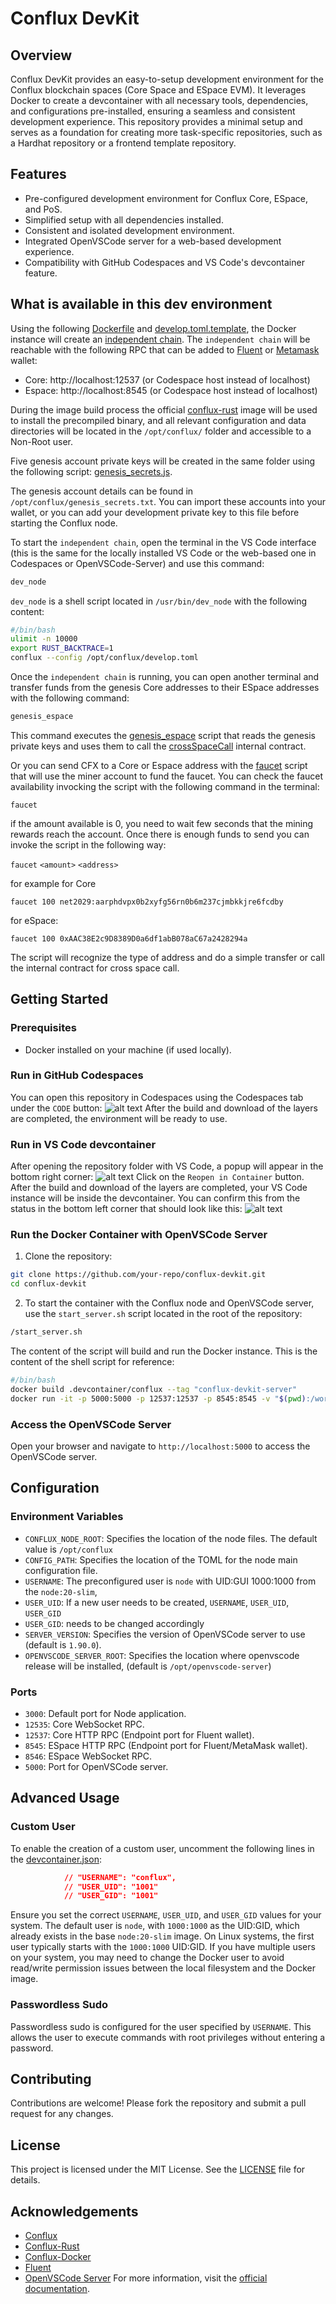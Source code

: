 # Conflux DevKit
## Overview
Conflux DevKit provides an easy-to-setup development environment for the Conflux blockchain spaces (Core Space and ESpace EVM). It leverages Docker to create a devcontainer with all necessary tools, dependencies, and configurations pre-installed, ensuring a seamless and consistent development experience.
This repository provides a minimal setup and serves as a foundation for creating more task-specific repositories, such as a Hardhat repository or a frontend template repository.
## Features
- Pre-configured development environment for Conflux Core, ESpace, and PoS.
- Simplified setup with all dependencies installed.
- Consistent and isolated development environment.
- Integrated OpenVSCode server for a web-based development experience.
- Compatibility with GitHub Codespaces and VS Code's devcontainer feature.
## What is available in this dev environment
Using the following [Dockerfile](.devcontainer/conflux/Dockerfile) and [develop.toml.template](.devcontainer/conflux/templates/develop.toml.template), the Docker instance will create an [independent chain](https://doc.confluxnetwork.org/docs/general/run-a-node/advanced-topics/running-independent-chain).
The `independent chain` will be reachable with the following RPC that can be added to [Fluent](https://fluentwallet.com/) or [Metamask](https://metamask.io/) wallet:

- Core:  http://localhost:12537 (or Codespace host instead of localhost)
- Espace: http://localhost:8545 (or Codespace host instead of localhost)

During the image build process the official [conflux-rust](https://hub.docker.com/r/confluxchain/conflux-rust/tags) image will be used to install the precompiled binary, and all relevant configuration and data directories will be located in the `/opt/conflux/` folder and accessible to a Non-Root user.

Five genesis account private keys will be created in the same folder using the following script: [genesis_secrets.js](.devcontainer/conflux/utils/genesis_secrets.js).

The genesis account details can be found in `/opt/conflux/genesis_secrets.txt`. You can import these accounts into your wallet, or you can add your development private key to this file before starting the Conflux node.

To start the `independent chain`, open the terminal in the VS Code interface (this is the same for the locally installed VS Code or the web-based one in Codespaces or OpenVSCode-Server) and use this command:
```sh
dev_node
```
`dev_node` is a shell script located in `/usr/bin/dev_node` with the following content:
```sh
#/bin/bash
ulimit -n 10000
export RUST_BACKTRACE=1
conflux --config /opt/conflux/develop.toml
```
Once the `independent chain` is running, you can open another terminal and transfer funds from the genesis Core addresses to their ESpace addresses with the following command:
```sh
genesis_espace
```
This command executes the [genesis_espace](.devcontainer/conflux/utils/genesis_espace.js) script that reads the genesis private keys and uses them to call the [crossSpaceCall](https://doc.confluxnetwork.org/docs/core/core-space-basics/internal-contracts/crossSpaceCall) internal contract.

Or you can send CFX to a Core or Espace address with the [faucet](.devcontainer/conflux/utils/faucet.js) script that will use the miner account to fund the faucet.
You can check the faucet availability invocking the script with the following command in the terminal:
```
faucet
```
if the amount available is 0, you need to wait few seconds that the mining rewards reach the account.
Once there is enough funds to send you can invoke the script in the following way:

`faucet` `<amount>` `<address>`

for example for Core
```
faucet 100 net2029:aarphdvpx0b2xyfg56rn0b6m237cjmbkkjre6fcdby
```
for eSpace:
```
faucet 100 0xAAC38E2c9D8389D0a6df1abB078aC67a2428294a
```
The script will recognize the type of address and do a simple transfer or call the internal contract for cross space call.
## Getting Started
### Prerequisites
- Docker installed on your machine (if used locally).
### Run in GitHub Codespaces
You can open this repository in Codespaces using the Codespaces tab under the `CODE` button:
![alt text](README/codespace_tab.png)
After the build and download of the layers are completed, the environment will be ready to use.
### Run in VS Code devcontainer
After opening the repository folder with VS Code, a popup will appear in the bottom right corner:
![alt text](README/vscode.png)
Click on the `Reopen in Container` button. After the build and download of the layers are completed, your VS Code instance will be inside the devcontainer. You can confirm this from the status in the bottom left corner that should look like this:
![alt text](README/vscode_devcontainer.png)
### Run the Docker Container with OpenVSCode Server
1. Clone the repository:
```sh
git clone https://github.com/your-repo/conflux-devkit.git
cd conflux-devkit
```
2. To start the container with the Conflux node and OpenVSCode server, use the `start_server.sh` script located in the root of the repository:
```sh
/start_server.sh
```
The content of the script will build and run the Docker instance. This is the content of the shell script for reference:
```sh
#/bin/bash
docker build .devcontainer/conflux --tag "conflux-devkit-server"
docker run -it -p 5000:5000 -p 12537:12537 -p 8545:8545 -v "$(pwd):/workspaces:cached" -d conflux-devkit-server --name conflux-devkit-server
```
### Access the OpenVSCode Server
Open your browser and navigate to `http://localhost:5000` to access the OpenVSCode server.
## Configuration
### Environment Variables
- `CONFLUX_NODE_ROOT`: Specifies the location of the node files. The default value is `/opt/conflux`
- `CONFIG_PATH`: Specifies the location of the TOML for the node main configuration file.
- `USERNAME`: The preconfigured user is `node` with UID:GUI 1000:1000 from the `node:20-slim`, 
- `USER_UID`: If a new user needs to be created, `USERNAME`, `USER_UID`, `USER_GID`
- `USER_GID`: needs to be changed accordingly
- `SERVER_VERSION`: Specifies the version of OpenVSCode server to use (default is `1.90.0`).
- `OPENVSCODE_SERVER_ROOT`: Specifies the location where openvscode release will be installed, (default is `/opt/openvscode-server`)
### Ports
- `3000`: Default port for Node application.
- `12535`: Core WebSocket RPC.
- `12537`: Core HTTP RPC (Endpoint port for Fluent wallet).
- `8545`: ESpace HTTP RPC (Endpoint port for Fluent/MetaMask wallet).
- `8546`: ESpace WebSocket RPC.
- `5000`: Port for OpenVSCode server.
## Advanced Usage
### Custom User
To enable the creation of a custom user, uncomment the following lines in the [devcontainer.json](.devcontainer/devcontainer.json):
```json
			// "USERNAME": "conflux",
			// "USER_UID": "1001"
			// "USER_GID": "1001"
```
Ensure you set the correct `USERNAME`, `USER_UID`, and `USER_GID` values for your system. The default user is `node`, with `1000:1000` as the UID:GID, which already exists in the base `node:20-slim` image. 
On Linux systems, the first user typically starts with the `1000:1000` UID:GID. If you have multiple users on your system, you may need to change the Docker user to avoid read/write permission issues between the local filesystem and the Docker image.
### Passwordless Sudo
Passwordless sudo is configured for the user specified by `USERNAME`. This allows the user to execute commands with root privileges without entering a password.
## Contributing
Contributions are welcome! Please fork the repository and submit a pull request for any changes.
## License
This project is licensed under the MIT License. See the [LICENSE](LICENSE) file for details.
## Acknowledgements
- [Conflux](https://confluxnetwork.org/)
- [Conflux-Rust](https://github.com/Conflux-Chain/conflux-rust/releases)
- [Conflux-Docker](https://github.com/Conflux-Chain/conflux-docker/tree/master)
- [Fluent](https://fluentwallet.com/)
- [OpenVSCode Server](https://github.com/gitpod-io/openvscode-server)
For more information, visit the [official documentation](https://doc.confluxnetwork.org/).
